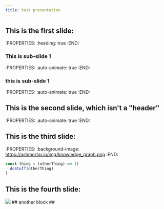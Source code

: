```yaml
---
title: test presentation
---
```


## This is the first slide:
:PROPERTIES:
:heading: true
:END:
### This is sub-slide 1
:PROPERTIES:
:auto-animate: true
:END:
### this is sub-slide 1 
:PROPERTIES:
:auto-animate: true 
:END:
## This is the second slide, which isn't a "header" 
:PROPERTIES:
:auto-animate: true 
:END:
## This is the third slide:
:PROPERTIES:
:background-image: https://ashmortar.io/img/knowledge_graph.png
:END:

```javascript
const thing = (otherThing) => ()
  doStuff(otherThing)
)
```
## This is the fourth slide:
<img src="https://ashmortar.io/img/knowledge_graph.png" />
## another block
##
